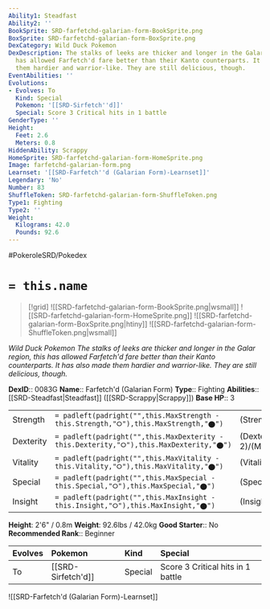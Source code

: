 ```yaml
---
Ability1: Steadfast
Ability2: ''
BookSprite: SRD-farfetchd-galarian-form-BookSprite.png
BoxSprite: SRD-farfetchd-galarian-form-BoxSprite.png
DexCategory: Wild Duck Pokemon
DexDescription: The stalks of leeks are thicker and longer in the Galar region, this
  has allowed Farfetch'd fare better than their Kanto counterparts. It has also made
  them hardier and warrior-like. They are still delicious, though.
EventAbilities: ''
Evolutions:
- Evolves: To
  Kind: Special
  Pokemon: '[[SRD-Sirfetch''d]]'
  Special: Score 3 Critical hits in 1 battle
GenderType: ''
Height:
  Feet: 2.6
  Meters: 0.8
HiddenAbility: Scrappy
HomeSprite: SRD-farfetchd-galarian-form-HomeSprite.png
Image: farfetchd-galarian-form.png
Learnset: '[[SRD-Farfetch''d (Galarian Form)-Learnset]]'
Legendary: 'No'
Number: 83
ShuffleToken: SRD-farfetchd-galarian-form-ShuffleToken.png
Type1: Fighting
Type2: ''
Weight:
  Kilograms: 42.0
  Pounds: 92.6
---
```


#PokeroleSRD/Pokedex

# `= this.name`

> [!grid]
> ![[SRD-farfetchd-galarian-form-BookSprite.png|wsmall]]
> ![[SRD-farfetchd-galarian-form-HomeSprite.png]]
> ![[SRD-farfetchd-galarian-form-BoxSprite.png|htiny]]
> ![[SRD-farfetchd-galarian-form-ShuffleToken.png|wsmall]]


*Wild Duck Pokemon*
*The stalks of leeks are thicker and longer in the Galar region, this has allowed Farfetch'd fare better than their Kanto counterparts. It has also made them hardier and warrior-like. They are still delicious, though.*

**DexID**:: 0083G
**Name**:: Farfetch'd (Galarian Form)
**Type**:: Fighting
**Abilities**:: [[SRD-Steadfast|Steadfast]] ([[SRD-Scrappy|Scrappy]])
**Base HP**:: 3

|           |                                                                                        |                                          |
| --------- | -------------------------------------------------------------------------------------- | ---------------------------------------- |
| Strength  | `= padleft(padright("",this.MaxStrength - this.Strength,"⭘"),this.MaxStrength,"⬤")`    | (Strength::2)/(MaxStrength::5)   |
| Dexterity | `= padleft(padright("",this.MaxDexterity - this.Dexterity,"⭘"),this.MaxDexterity,"⬤")` | (Dexterity:: 2)/(MaxDexterity::4) |
| Vitality  | `= padleft(padright("",this.MaxVitality - this.Vitality,"⭘"),this.MaxVitality,"⬤")`    | (Vitality::2)/(MaxVitality::4)   |
| Special   | `= padleft(padright("",this.MaxSpecial - this.Special,"⭘"),this.MaxSpecial,"⬤")`       | (Special::2)/(MaxSpecial::4)     |
| Insight   | `= padleft(padright("",this.MaxInsight - this.Insight,"⭘"),this.MaxInsight,"⬤")`       | (Insight::2)/(MaxInsight::4)     |

**Height**: 2'6" / 0.8m
**Weight**: 92.6lbs / 42.0kg
**Good Starter**:: No
**Recommended Rank**:: Beginner

| Evolves   | Pokemon            | Kind    | Special                           |
|:----------|:-------------------|:--------|:----------------------------------|
| To        | [[SRD-Sirfetch'd]] | Special | Score 3 Critical hits in 1 battle |

![[SRD-Farfetch'd (Galarian Form)-Learnset]]